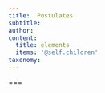 ```yaml
---
title:  Postulates
subtitle: 
author:
content:
  title: elements
  items: '@self.children'
taxonomy:
---
```




===


